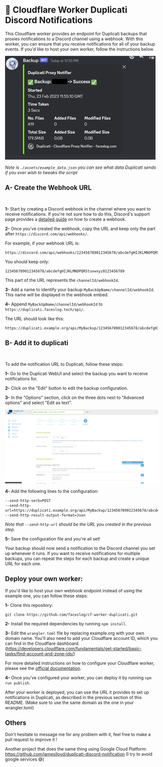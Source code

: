 # 💾 Cloudflare Worker Duplicati Discord Notifications

This Cloudflare worker provides an endpoint for Duplicati backups that proxies notifications to a Discord channel using a webhook. With this worker, you can ensure that you receive notifications for all of your backup events. If you'd like to host your own worker, follow the instructions below.

![Example](./assets/webhook.jpg)

*Note is `./assets/example_data.json` you can see what data Duplicati sends if you ever wish to tweaks the script*

## A- Create the Webhook URL

<br/>

**1-** Start by creating a Discord webhook in the channel where you want to receive notifications. If you're not sure how to do this, Discord's support page provides a [detailed guide](https://support.discord.com/hc/en-us/articles/228383668-Intro-to-Webhooks) on how to create a webhook.

**2-** Once you've created the webhook, copy the URL and keep only the part after `https://discord.com/api/webhooks/`. <br>

For example, if your webhook URL is: 
```
https://discord.com/api/webhooks/123456789012345678/abcdefgHIJKLMNOPQRStuvwxyz0123456789`
```

You should keep only:
```
123456789012345678/abcdefgHIJKLMNOPQRStuvwxyz0123456789
```
This part of the URL represents the `channelId/webhookId`.

**3-** Add a name to identify your backup `MyBackUpName/channelId/webhookId`. This name will be displayed in the webhook embed.

**4-** Append `MyBackUpName/channelId/webhookId` to `https://duplicati.faceslog.tech/api/`.

The URL should look like this: 
```
https://duplicati.example.org/api/MyBackup/123456789012345678/abcdefgHIJKLMNOPQRStuvwxyz0123456789
```

## B- Add it to duplicati
<br/>

To add the notification URL to Duplicati, follow these steps:

**1-** Go to the Duplicati WebUI and select the backup you want to receive notifications for.

**2-** Click on the "Edit" button to edit the backup configuration.

**3-** In the "Options" section, click on the three dots next to "Advanced options" and select "Edit as text".

![AdvancedOptions](./assets/options.png)

**4-** Add the following lines to the configuration:

```
--send-http-verb=POST
--send-http-url=https://duplicati.example.org/api/MyBackup/123456789012345678/abcdefgHIJKLMNOPQRStuvwxyz0123456789
--send-http-result-output-format=Json
```

*Note that `--send-http-url` should be the URL you created in the previous step.*

**5-** Save the configuration file and you're all set!

Your backup should now send a notification to the Discord channel you set up whenever it runs. If you want to receive notifications for multiple backups, you can repeat the steps for each backup and create a unique URL for each one.

## Deploy your own worker: 

If you'd like to host your own webhook endpoint instead of using the example one, you can follow these steps:

**1-** Clone this repository:

```
git clone https://github.com/faceslog/cf-worker-duplicati.git
```

**2-** Install the required dependencies by running `npm install`.

**3-** Edit the `wrangler.toml` file by replacing example.org with your own domain name. You'll also need to add your Cloudflare account ID, which you can find in the Cloudflare dashboard. (https://developers.cloudflare.com/fundamentals/get-started/basic-tasks/find-account-and-zone-ids/)

For more detailed instructions on how to configure your Cloudflare worker, please see the [official documentation](https://developers.cloudflare.com/workers/wrangler/configuration/).

**4-** Once you've configured your worker, you can deploy it by running `npm run publish`.

After your worker is deployed, you can use the URL it provides to set up notifications in Duplicati, as described in the previous section of this README. (Make sure to use the same domain as the one in your wrangler.toml)

## Others

Don't hesitate to message me for any problem with it, feel free to make a pull request to improve it !

Another project that does the same thing using Google Cloud Platform: https://github.com/jameslloyd/duplicati-discord-notification (I try to avoid google services 😅)
